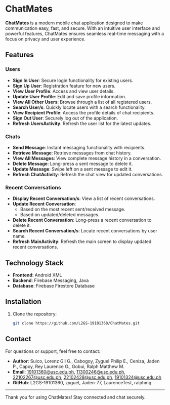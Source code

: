 # ChatMates

**ChatMates** is a modern mobile chat application designed to make communication easy, fast, and secure. With an intuitive user interface and powerful features, ChatMates ensures seamless real-time messaging with a focus on privacy and user experience.

## Features

### **Users**
- **Sign In User**: Secure login functionality for existing users.
- **Sign Up User**: Registration feature for new users.
- **View User Profile**: Access and view user details.
- **Update User Profile**: Edit and save profile information.
- **View All Other Users**: Browse through a list of all registered users.
- **Search User/s**: Quickly locate users with a search functionality.
- **View Recipient Profile**: Access the profile details of chat recipients.
- **Sign Out User**: Securely log out of the application.
- **Refresh UsersActivity**: Refresh the user list for the latest updates.

### **Chats**
- **Send Message**: Instant messaging functionality with recipients.
- **Retrieve Message**: Retrieve messages from chat history.
- **View All Messages**: View complete message history in a conversation.
- **Delete Message**: Long-press a sent message to delete it.
- **Update Message**: Swipe left on a sent message to edit it.
- **Refresh ChatActivity**: Refresh the chat view for updated conversations.

### **Recent Conversations**
- **Display Recent Conversation/s**: View a list of recent conversations.
- **Update Recent Conversation**:
  - Based on the most recent sent/received message.
  - Based on updated/deleted messages.
- **Delete Recent Conversation**: Long-press a recent conversation to delete it.
- **Search Recent Conversation/s**: Locate recent conversations by user name.
- **Refresh MainActivity**: Refresh the main screen to display updated recent conversations.

## Technology Stack
- **Frontend**: Android XML
- **Backend**: Firebase Messaging, Java
- **Database**: Firebase Firestore Database

## Installation

1. Clone the repository:
   ```bash
   git clone https://github.com/L2GS-19101360/ChatMates.git
   ```

## Contact

For questions or support, feel free to contact:

- **Author**: Suico, Lorenz Gil G., Cabogoy, Zyguel Philip E., Ceniza, Jaden P., Capoy, Rey Laurence O., Gobui, Ralph Matthew M.
- **Email**: 19101360@usc.edu.ph, 11300246@usc.edu.ph, 22102267@usc.edu.ph, 22102428@usc.edu.ph, 19101324@usc.edu.ph
- **GitHub**: L2GS-19101360, zyguel, Jaden-77, LaurenceTest, ralphmg

---

Thank you for using ChatMates! Stay connected and chat securely.
